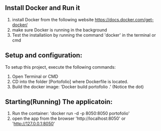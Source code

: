 	
## Install Docker and Run it
1. install Docker from the following website https://docs.docker.com/get-docker/
2. make sure Docker is running in the background
3. Test the installatiion by running the command 'docker' in the terminal or cmd

## Setup and configuration:
To setup this project, execute the following commands:
1. Open Terminal or CMD
2. CD into the folder [Portofolio] where Dockerfile is located.
3. Build the docker image: 'Docker build portofolio .' (Notice the dot)

## Starting(Running) The applicatoin:
1. Run the container: 'docker run -d -p 8050:8050 portofolio'
2. open the app from the browser 'http://localhost:8050' or 'http://127.0.0.1:8050'
